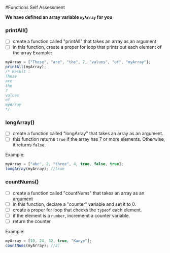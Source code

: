 #Functions Self Assessment

**We have defined an array variable `myArray` for you**

### printAll()
* [ ] create a function called "printAll" that takes an array as an argument
* [ ] in this function, create a proper for loop that prints out each element of the array
Example:
```javascript
myArray = ["These", "are", "the", 7, "values", "of", "myArray"];
printAll(myArray);
/* Result :
These
are
the
7
values
of
myArray
*/
```

### longArray()
* [ ] create a function called "longArray" that takes an array as an argument.
* [ ] this function returns `true` if the array has 7 or more elements. Otherwise, it returns `false`.

Example:
```javascript
myArray = ["abc", 2, "three", 4, true, false, true];
longArray(myArray); //true
```

### countNums()
* [ ] create a function called "countNums" that takes an array as an argument
* [ ] in this function, declare a "counter" variable and set it to 0.  
* [ ] create a proper for loop that checks the `typeof` each element.
* [ ] if the element is a `number`, incrememt a counter variable.
* [ ] return the counter

Example:
```javascript
myArray = [10, 24, 32, true, "Kanye"];
countNums(myArray); //3;
```
